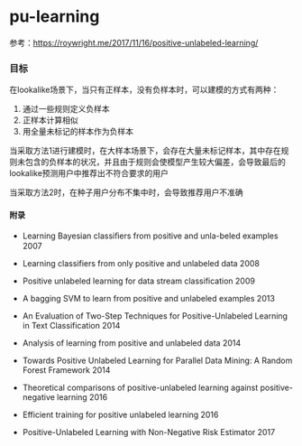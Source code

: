 # pu-learning

参考：https://roywright.me/2017/11/16/positive-unlabeled-learning/

### 目标

在lookalike场景下，当只有正样本，没有负样本时，可以建模的方式有两种：

1. 通过一些规则定义负样本
2. 正样本计算相似
3. 用全量未标记的样本作为负样本

当采取方法1进行建模时，在大样本场景下，会存在大量未标记样本，其中存在规则未包含的负样本的状况，并且由于规则会使模型产生较大偏差，会导致最后的lookalike预测用户中推荐出不符合要求的用户

当采取方法2时，在种子用户分布不集中时，会导致推荐用户不准确



#### 附录

* Learning Bayesian classiﬁers from positive and unla-beled examples    2007

* Learning classifiers from only positive and unlabeled data           2008

* Positive unlabeled learning for data stream classification            2009

* A bagging SVM to learn from positive and unlabeled examples   2013

* An Evaluation of Two-Step Techniques for Positive-Unlabeled Learning in Text Classification     2014

* Analysis of learning from positive and unlabeled data                  2014

* Towards Positive Unlabeled Learning for Parallel Data Mining: A Random Forest Framework      2014

* Theoretical comparisons of positive-unlabeled learning against positive-negative learning          2016

* Efficient training for positive unlabeled learning                                      2016

* Positive-Unlabeled Learning with Non-Negative Risk Estimator             2017



